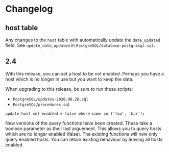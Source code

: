 # Changelog

## host table

Any changes to the `host` table with automatically update the `date_updated`
field. See `update_date_updated` in `PostgreSQL/database-postgresql.sql`.

## 2.4

With this release, you can set a host to be not enabled. Perhaps you have a
host which is no longer in use but you want to keep the data.

When upgrading to this release, be sure to run these scripts:

* `PostgreSQL/updates-2020.08.28.sql`
* `PostgreSQL/procedures.sql`

```
update host set enabled = false where name in ('foo', 'bar');
```

New versions of the query functions have been created. These take a boolean
parameter as their last arguement. This allows you to query hosts which are
no longer enabled (false). The existing functions will now only query
enabled hosts. You can retain existing behaviour by leaving all hosts
enabled.
